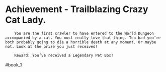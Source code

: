 # Achievement - Trailblazing Crazy Cat Lady.

```
	You are the first crawler to have entered to the World Dungeon accompanied by a cat. You must really love that thing. Too bad you’re both probably going to die a horrible death at any moment. Or maybe not. Look at the prize you just received!

	Reward: You’ve received a Legendary Pet Box!
```


#book_1 